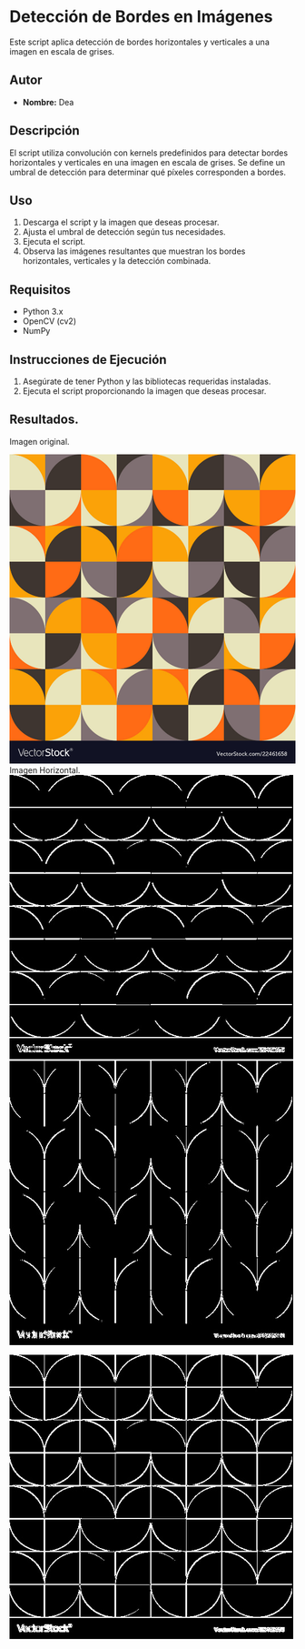 # Detección de Bordes en Imágenes

Este script aplica detección de bordes horizontales y verticales a una imagen en escala de grises.

## Autor
- **Nombre:** Dea

## Descripción
El script utiliza convolución con kernels predefinidos para detectar bordes horizontales y verticales en una imagen en escala de grises. Se define un umbral de detección para determinar qué píxeles corresponden a bordes.

## Uso
1. Descarga el script y la imagen que deseas procesar.
2. Ajusta el umbral de detección según tus necesidades.
3. Ejecuta el script.
4. Observa las imágenes resultantes que muestran los bordes horizontales, verticales y la detección combinada.

## Requisitos
- Python 3.x
- OpenCV (cv2)
- NumPy

## Instrucciones de Ejecución
1. Asegúrate de tener Python y las bibliotecas requeridas instaladas.
2. Ejecuta el script proporcionando la imagen que deseas procesar.

## Resultados.  
Imagen original.  

![Imagen original](https://github.com/deaangelg/Vision-Artificial-/blob/89617e74773a658f9afe81e2db167409bd267038/P.X._Filtros%20II/patron.jpg)  
Imagen Horizontal.  
![Imagen horizontal](https://github.com/deaangelg/Vision-Artificial-/blob/89617e74773a658f9afe81e2db167409bd267038/P.X._Filtros%20II/Bordes%20horizontales.jpg) 
![Imagen vertical](https://github.com/deaangelg/Vision-Artificial-/blob/89617e74773a658f9afe81e2db167409bd267038/P.X._Filtros%20II/Bordes%20verticales.jpg)  

![Deteccion de bordes](https://github.com/deaangelg/Vision-Artificial-/blob/89617e74773a658f9afe81e2db167409bd267038/P.X._Filtros%20II/Deteccion%20de%20bordes.jpg) 

